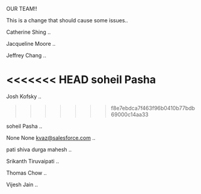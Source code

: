 OUR TEAM!!

This is a change that should cause some issues..

Catherine Shing ..

Jacqueline Moore ..

Jeffrey Chang ..

<<<<<<< HEAD
soheil Pasha
=======
Josh Kofsky ..
>>>>>>> f8e7ebdca7f463f96b0410b77bdb69000c14aa33

soheil Pasha ..

None None kvaz@salesforce.com ..

pati shiva durga mahesh ..

Srikanth Tiruvaipati ..

Thomas Chow ..

Vijesh Jain ..
